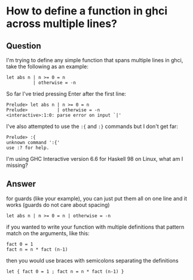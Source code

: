 
# How to define a function in ghci across multiple lines?

## Question
      
I'm trying to define any simple function that spans multiple lines in ghci, take the following as an example:

    let abs n | n >= 0 = n
              | otherwise = -n
    

So far I've tried pressing Enter after the first line:

    Prelude> let abs n | n >= 0 = n
    Prelude>           | otherwise = -n
    <interactive>:1:0: parse error on input `|'
    

I've also attempted to use the `:{` and `:}` commands but I don't get far:

    Prelude> :{
    unknown command ':{'
    use :? for help.
    

I'm using GHC Interactive version 6.6 for Haskell 98 on Linux, what am I missing?
## Answer
      
for guards (like your example), you can just put them all on one line and it works (guards do not care about spacing)

    let abs n | n >= 0 = n | otherwise = -n
    

if you wanted to write your function with multiple definitions that pattern match on the arguments, like this:

    fact 0 = 1
    fact n = n * fact (n-1)
    

then you would use braces with semicolons separating the definitions

    let { fact 0 = 1 ; fact n = n * fact (n-1) }
    